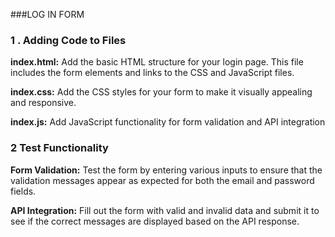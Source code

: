 ###LOG IN FORM


### 1 . Adding Code to Files


**index.html:** 
       Add the basic HTML structure for your login page. This file includes the form elements and links to the CSS and 
         JavaScript files.
        
**index.css:**
        Add the CSS styles for your form to make it visually appealing and responsive.
        
**index.js:**
       Add JavaScript functionality for form validation and API integration



### 2 Test Functionality

**Form Validation:**
Test the form by entering various inputs to ensure that the validation messages appear as expected for both the email and password fields.

**API Integration:**
Fill out the form with valid and invalid data and submit it to see if the correct messages are displayed based on the API response.
